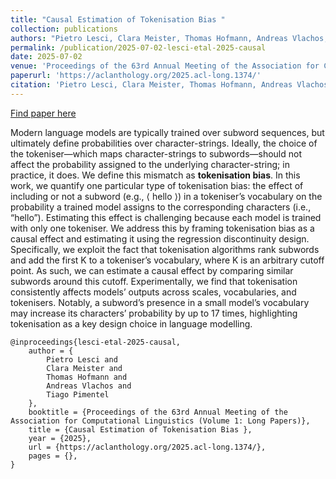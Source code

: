 ```yaml
---
title: "Causal Estimation of Tokenisation Bias "
collection: publications
authors: "Pietro Lesci, Clara Meister, Thomas Hofmann, Andreas Vlachos, <b>Tiago Pimentel</b>  "
permalink: /publication/2025-07-02-lesci-etal-2025-causal
date: 2025-07-02
venue: 'Proceedings of the 63rd Annual Meeting of the Association for Computational Linguistics (Volume 1: Long Papers)'
paperurl: 'https://aclanthology.org/2025.acl-long.1374/'
citation: 'Pietro Lesci, Clara Meister, Thomas Hofmann, Andreas Vlachos, and Tiago Pimentel. 2025. Causal Estimation of Tokenisation Bias. In Proceedings of the 63rd Annual Meeting of the Association for Computational Linguistics (Volume 1: Long Papers), pages 28325–28340, Vienna, Austria. Association for Computational Linguistics.'
---
```


<a href='https://aclanthology.org/2025.acl-long.1374/'>Find paper here</a>

Modern language models are typically trained over subword sequences, but ultimately define probabilities over character-strings. Ideally, the choice of the tokeniser—which maps character-strings to subwords—should not affect the probability assigned to the underlying character-string; in practice, it does. We define this mismatch as **tokenisation bias**. In this work, we quantify one particular type of tokenisation bias: the effect of including or not a subword (e.g., ⟨ hello ⟩) in a tokeniser’s vocabulary on the probability a trained model assigns to the corresponding characters (i.e., “hello”). Estimating this effect is challenging because each model is trained with only one tokeniser. We address this by framing tokenisation bias as a causal effect and estimating it using the regression discontinuity design. Specifically, we exploit the fact that tokenisation algorithms rank subwords and add the first K to a tokeniser’s vocabulary, where K is an arbitrary cutoff point. As such, we can estimate a causal effect by comparing similar subwords around this cutoff. Experimentally, we find that tokenisation consistently affects models’ outputs across scales, vocabularies, and tokenisers. Notably, a subword’s presence in a small model’s vocabulary may increase its characters’ probability by up to 17 times, highlighting tokenisation as a key design choice in language modelling. 

```
@inproceedings{lesci-etal-2025-causal,
    author = {
        Pietro Lesci and
        Clara Meister and
        Thomas Hofmann and
        Andreas Vlachos and
        Tiago Pimentel  
    },
    booktitle = {Proceedings of the 63rd Annual Meeting of the Association for Computational Linguistics (Volume 1: Long Papers)},
    title = {Causal Estimation of Tokenisation Bias },
    year = {2025},
    url = {https://aclanthology.org/2025.acl-long.1374/},
    pages = {},
}
```